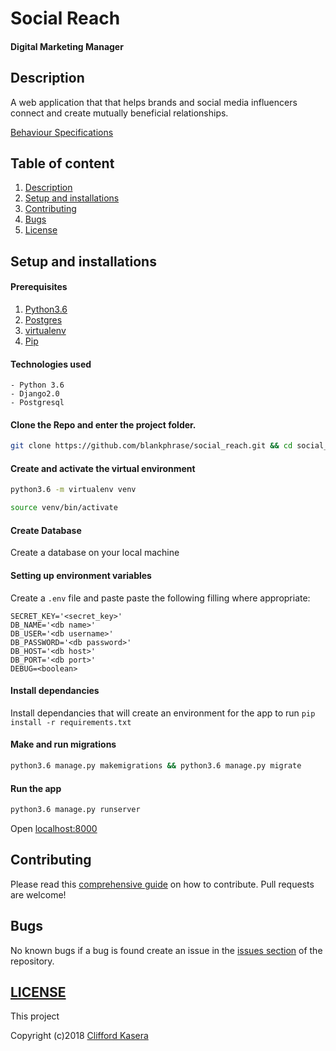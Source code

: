 # Social Reach
#### Digital Marketing Manager

## Description
A web application that that helps brands and social media influencers connect and create mutually beneficial relationships.

[Behaviour Specifications](specs.md)

## Table of content
1. [Description](#description)
2. [Setup and installations](#setup-and-installations)
3. [Contributing](#contributing)
4. [Bugs](#bugs)
5. [License](#[license](license))


## Setup and installations

#### Prerequisites
1. [Python3.6](https://www.python.org/downloads/)
2. [Postgres](https://www.postgresql.org/download/)
3. [virtualenv](https://virtualenv.pypa.io/en/stable/installation/)
4. [Pip](https://pip.pypa.io/en/stable/installing/)

#### Technologies used
    - Python 3.6
    - Django2.0
    - Postgresql

#### Clone the Repo and enter the project folder.
```bash
git clone https://github.com/blankphrase/social_reach.git && cd social_reach
```

#### Create and activate the virtual environment
```bash
python3.6 -m virtualenv venv
```

```bash
source venv/bin/activate
```

#### Create Database
Create a database on your local machine

#### Setting up environment variables
Create a `.env` file and paste paste the following filling where appropriate:
```
SECRET_KEY='<secret_key>'
DB_NAME='<db name>'
DB_USER='<db username>'
DB_PASSWORD='<db password>'
DB_HOST='<db host>'
DB_PORT='<db port>'
DEBUG=<boolean>
```

#### Install dependancies
Install dependancies that will create an environment for the app to run
`pip install -r requirements.txt`

#### Make and run migrations
```bash
python3.6 manage.py makemigrations && python3.6 manage.py migrate
```

#### Run the app
```bash
python3.6 manage.py runserver
```
Open [localhost:8000](http://127.0.0.1:8000/)

## Contributing
Please read this [comprehensive guide](https://opensource.guide/how-to-contribute/) on how to contribute. Pull requests are welcome!

## Bugs
No known bugs if a bug is found create an issue in the [issues section](https://github.com/blankphrase/social_manager/issues) of the repository.


## [LICENSE](LICENSE)
This project 

Copyright (c)2018 [Clifford Kasera](https://github.com/blankphrase)